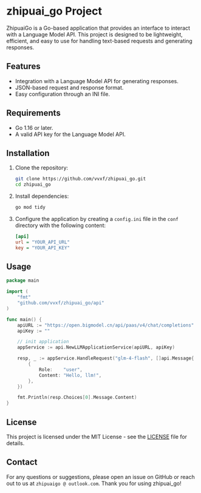 # zhipuai_go Project
ZhipuaiGo is a Go-based application that provides an interface to interact with a Language Model API. This project is designed to be lightweight, efficient, and easy to use for handling text-based requests and generating responses.
## Features
- Integration with a Language Model API for generating responses.
- JSON-based request and response format.
- Easy configuration through an INI file.
## Requirements
- Go 1.16 or later.
- A valid API key for the Language Model API.
## Installation
1. Clone the repository:
    ```sh
    git clone https://github.com/vvxf/zhipuai_go.git
    cd zhipuai_go
    ```
2. Install dependencies:
    ```sh
    go mod tidy
    ```
3. Configure the application by creating a `config.ini` file in the `conf` directory with the following content:
    ```ini
    [api]
    url = "YOUR_API_URL"
    key = "YOUR_API_KEY"
    ```
## Usage
```go
package main

import (
    "fmt"
    "github.com/vvxf/zhipuai_go/api"
)

func main() {
    apiURL := "https://open.bigmodel.cn/api/paas/v4/chat/completions"
    apiKey := ""

    // init application
    appService := api.NewLLMApplicationService(apiURL, apiKey)

    resp, _ := appService.HandleRequest("glm-4-flash", []api.Message{
        {
            Role:    "user",
            Content: "Hello, llm!",
        },
    })

    fmt.Println(resp.Choices[0].Message.Content)
}
```

## License
This project is licensed under the MIT License - see the [LICENSE](LICENSE) file for details.
## Contact
For any questions or suggestions, please open an issue on GitHub or reach out to us at `zhipuaigo @ outlook.com`.
Thank you for using zhipuai_go!
